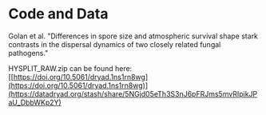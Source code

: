 # Code and Data

Golan et al. "Differences in spore size and atmospheric survival shape stark contrasts in the dispersal dynamics of two closely related fungal pathogens."

HYSPLIT_RAW.zip can be found here: [[https://doi.org/10.5061/dryad.1ns1rn8wg](https://doi.org/10.5061/dryad.1ns1rn8wg)](https://datadryad.org/stash/share/5NGjd05eTh3S3nJ6pFRJms5mvRIpikJPaU_DbbWKp2Y)
